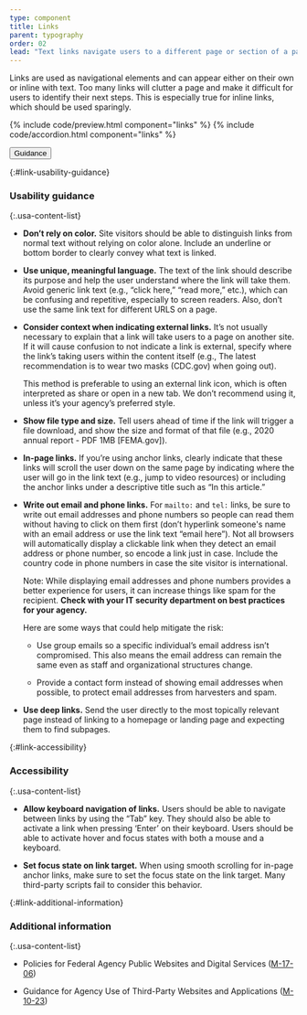 ```yaml
---
type: component
title: Links
parent: typography
order: 02
lead: "Text links navigate users to a different page or section of a page."
---
```


Links are used as navigational elements and can appear either on their own or inline with text. Too many links will clutter a page and make it difficult for users to identify their next steps. This is especially true for inline links, which should be used sparingly.

{% include code/preview.html component="links" %}
{% include code/accordion.html component="links" %}
<div class="usa-accordion usa-accordion--bordered site-accordion-docs">
<button class="usa-button-unstyled usa-accordion__button"
    aria-expanded="true" aria-controls="link-docs">
  Guidance
</button>
  
<div id="link-docs" aria-hidden="false" class="usa-accordion__content site-component-usage" markdown="1">

{:#link-usability-guidance}

### Usability guidance

{:.usa-content-list}

- **Don’t rely on color.** Site visitors should be able to distinguish links from normal text without relying on color alone. Include an underline or bottom border to clearly convey what text is linked.

- **Use unique, meaningful language.** The text of the link should describe its purpose and help the user understand where the link will take them. Avoid generic link text (e.g., “click here,” “read more,” etc.), which can be confusing and repetitive, especially to screen readers. Also, don’t use the same link text for different URLS on a page.

- **Consider context when indicating external links.** It’s not usually necessary to explain that a link will take users to a page on another site. If it will cause confusion to not indicate a link is external, specify where the link’s taking users within the content itself (e.g., The latest recommendation is to <span class="text-underline">wear two masks (CDC.gov)</span> when going out).

  This method is preferable to using an external link icon, which is often interpreted as share or open in a new tab. We don’t recommend using it, unless it’s your agency’s preferred style. 

- **Show file type and size.** Tell users ahead of time if the link will trigger a file download, and show the size and format of that file (e.g., <span class="text-underline">2020 annual report - PDF 1MB [FEMA.gov]</span>).

- **In-page links.** If you’re using anchor links, clearly indicate that these links will scroll the user down on the same page by indicating where the user will go in the link text (e.g., <span class="text-underline">jump to video resources</span>) or including the anchor links under a descriptive title such as “In this article.”

- **Write out email and phone links.** For `mailto:` and `tel:` links, be sure to write out email addresses and phone numbers so people can read them without having to click on them first (don’t hyperlink someone's name with an email address or use the link text “email here”). Not all browsers will automatically display a clickable link when they detect an email address or phone number, so encode a link just in case. Include the country code in phone numbers in case the site visitor is international. 

  Note: While displaying email addresses and phone numbers provides a better experience for users, it can increase things like spam for the recipient. **Check with your IT security department on best practices for your agency.**

  Here are some ways that could help mitigate the risk: 

  - Use group emails so a specific individual’s email address isn’t compromised. This also means the email address can remain the same even as staff and organizational structures change.

  - Provide a contact form instead of showing email addresses when possible, to protect email addresses from harvesters and spam. 

- **Use deep links.** Send the user directly to the most topically relevant page instead of linking to a homepage or landing page and expecting them to find subpages.

{:#link-accessibility}

### Accessibility

{:.usa-content-list}

- **Allow keyboard navigation of links.** Users should be able to navigate between links by using the “Tab” key. They should also be able to activate a link when pressing ‘Enter’ on their keyboard. Users should be able to activate hover and focus states with both a mouse and a keyboard.

- **Set focus state on link target.** When using smooth scrolling for in-page anchor links, make sure to set the focus state on the link target. Many third-party scripts fail to consider this behavior.

{:#link-additional-information}

### Additional information 

{:.usa-content-list}

- Policies for Federal Agency Public Websites and Digital Services ([M-17-06](https://www.whitehouse.gov/sites/whitehouse.gov/files/omb/memoranda/2017/m-17-06.pdf))

- Guidance for Agency Use of Third-Party Websites and Applications ([M-10-23](https://obamawhitehouse.archives.gov/sites/default/files/omb/assets/memoranda_2010/m10-23.pdf))


</div>
